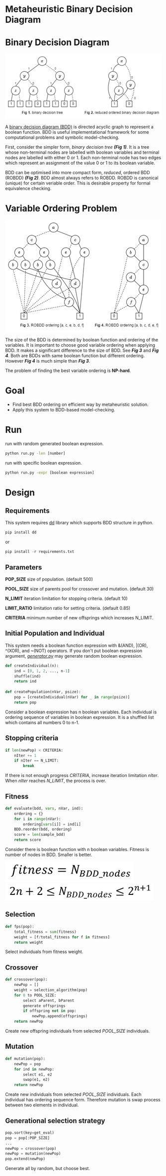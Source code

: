 # Metaheuristic Binary Decision Diagram

# Binary Decision Diagram

![img1](./img/sample.png)

A [binary decision diagram (BDD)](https://en.wikipedia.org/wiki/Binary_decision_diagram) is directed acyclic graph to represent a boolean function. BDD is useful implementational framework for some computational problems and symbolic model-checking.

First, consider the simpler form, *binary decision tree* ***(Fig 1)***. It is a tree whose non-terminal nodes are labelled with boolean variables and terminal nodes are labelled with either 0 or 1. Each non-terminal node has two edges which represent an assignment of the value 0 or 1 to its boolean variable.

BDD can be optimised into more compact form, *reduced*, ordered BDD (ROBDD) ***(Fig 2)***. BDD almost always refers to ROBDD. ROBDD is canonical (unique) for certain veriable order. This is desirable property for formal equivalence checking.


# Variable Ordering Problem

![img2](./img/ordering.png)

The size of the BDD is determined by boolean function and ordering of the variables. It is important to choose good variable ordering when applying BDD. It makes a significant difference to the size of BDD. See ***Fig 3*** and ***Fig 4***. Both are BDDs with same boolean function but different ordering. However ***Fig 4*** is much simple than ***Fig 3***.

The problem of finding the best variable ordering is **NP-hard**.


# Goal

* Find best BDD ordering on efficient way by metaheuristic solution.
* Apply this system to BDD-based model-checking.


# Run

run with random generated boolean expression.
```cmd
python run.py -len [number]
```

run with specific boolean expression.
```cmd
python run.py -expr [boolean expression]
```


# Design

## Requirements
This system requires [dd](https://github.com/tulip-control/dd) library which supports BDD structure in python.
```python
pip install dd
```
or
```python
pip install -r requirements.txt
```

## Parameters
**POP_SIZE** size of population. (default 500)

**POOL_SIZE** size of parents pool for crossover and mutation. (default 30)

**N_LIMIT** iteration limitation for stopping criteria. (default 10)

**LIMIT_RATIO** limitation ratio for setting criteria. (default 0.85)

**CRITERIA** minimum number of new offsprings which increases N_LIMIT.

## Initial Population and Individual

This system needs a boolean function expression with &(AND), |(OR), ^(XOR), and ~(NOT) operators. If you don't put boolean expression argument, [*generator.py*](./generator.py) may generate random boolean expression.

```python
def createIndividual(n):
    ind = [0, 1, 2, ..., n-1]
    shuffle(ind)
    return ind

def createPopulation(nVar, psize):
    pop = [createIndividual(nVar) for _ in range(psize)]
    return pop
```
Consider a boolean expression has n boolean variables. Each individual is ordering sequence of variables in boolean expression. It is a shuffled list which contains all numbers 0 to n-1.

## Stopping criteria
```python
if len(newPop) < CRITERIA:
    nIter += 1
    if nIter == N_LIMIT:
        break
```
If there is not enough progress *CRITERIA*, increase iteration limitation *nIter*. When *nIter* reaches *N_LIMIT*, the process is over.

## Fitness
```python
def evaluate(bdd, vars, nVar, ind):
    ordering = {}
    for i in range(nVar):
        ordering[vars[i]] = ind[i]
    BDD.reorder(bdd, ordering)
    score = len(sample_bdd)
    return score
```
Consider there is boolean function with n boolean variables. Fitness is number of nodes in BDD. Smaller is better. 

![img4](./img/formula2.png)
![img5](./img/formula3.png)

## Selection
```python
def fps(pop):
    total_fitness = sum(fitness)
    weight = [f/total_fitness for f in fitness]
    return weight
```
Select individuals from fitness weight.

## Crossover
```python
def crossover(pop):
    newPop = []
    weight = selection_algorithm(pop)
    for 0 to POOL_SIZE:
        select aParent, bParent
        generate offsprings
        if offspring not in pop:
            newPop.append(offsprings)
    return newPop
```
Create new offspring individuals from selected *POOL_SIZE* individuals.

## Mutation

```python
def mutation(pop):
    newPop = pop
    for ind in newPop:
        select e1, e2
        swap(e1, e2)
    return newPop
```
Create new individuals from selected *POOL_SIZE* individuals. Each individual has ordering sequence form. Therefore mutation is swap process between two elements in individual.

## Generational selection strategy
```python
pop.sort(key=get_eval)
pop = pop[:POP_SIZE]
...
newPop = crossover(pop)
newPop = mutation(newPop)
pop.extend(newPop)
```
Generate all by random, but choose best.